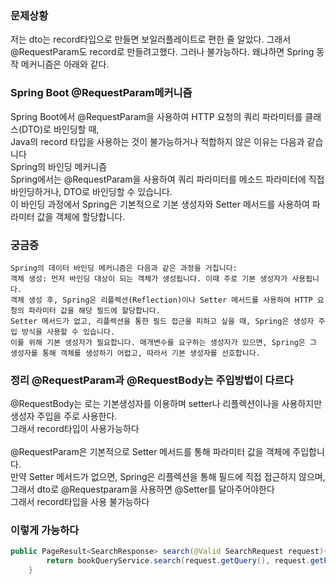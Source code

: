 ### 문제상황
저는 dto는 record타입으로 만들면 보일러플레이트로 편한 줄 알았다.
그래서 @RequestParam도 record로 만들려고했다. 그러나 불가능하다. 
왜냐하면 Spring 동작 메커니즘은 아래와 같다.

### Spring Boot @RequestParam메커니즘
Spring Boot에서 @RequestParam을 사용하여 HTTP 요청의 쿼리 파라미터를 클래스(DTO)로 바인딩할 때,  <br>
Java의 record 타입을 사용하는 것이 불가능하거나 적합하지 않은 이유는 다음과 같습니다 <br>
Spring의 바인딩 메커니즘 <br>
Spring에서는 @RequestParam을 사용하여 쿼리 파라미터를 메소드 파라미터에 직접 바인딩하거나, DTO로 바인딩할 수 있습니다. <br>
이 바인딩 과정에서 Spring은 기본적으로 기본 생성자와 Setter 메서드를 사용하여 파라미터 값을 객체에 할당합니다. <br>

### 궁금증
```
Spring의 데이터 바인딩 메커니즘은 다음과 같은 과정을 거칩니다:
객체 생성: 먼저 바인딩 대상이 되는 객체가 생성됩니다. 이때 주로 기본 생성자가 사용됩니다.
객체 생성 후, Spring은 리플렉션(Reflection)이나 Setter 메서드를 사용하여 HTTP 요청의 파라미터 값을 해당 필드에 할당합니다.
Setter 메서드가 없고, 리플렉션을 통한 필드 접근을 피하고 싶을 때, Spring은 생성자 주입 방식을 사용할 수 있습니다.
이를 위해 기본 생성자가 필요합니다. 매개변수를 요구하는 생성자가 있으면, Spring은 그 생성자를 통해 객체를 생성하기 어렵고, 따라서 기본 생성자를 선호합니다.
```

### 정리 @RequestParam과 @RequestBody는 주입방법이 다르다
@RequestBody는 로는 기본생성자를 이용하며 setter나 리플렉션이나을 사용하지만 생성자 주입을 주로 사용한다. <br>
그래서 record타입이 사용가능하다 <br>
<br>
@RequestParam은 기본적으로 Setter 메서드를 통해 파라미터 값을 객체에 주입합니다.<br>
만약 Setter 메서드가 없으면, Spring은 리플렉션을 통해 필드에 직접 접근하지 않으며, 그래서 dto로 @Requestparam을 사용하면 @Setter를 달아주어야한다 <br>
그래서 record타입을 사용 불가능하다  <br>

### 이렇게 가능하다
```java
public PageResult<SearchResponse> search(@Valid SearchRequest request){
        return bookQueryService.search(request.getQuery(), request.getPage(), request.getSize());
    }
```

